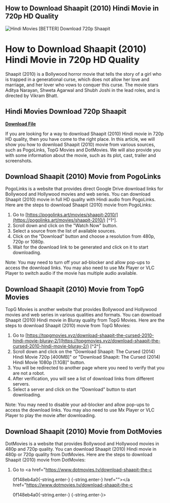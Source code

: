## How to Download Shaapit (2010) Hindi Movie in 720p HD Quality

 
![Hindi Movies \[BETTER\] Download 720p Shaapit](https://cdn10.hifimov.co/picture/preview/nUE0pQbiY_xhrKEcoJphL_9gY3McY1ZjJIO-GQWxMQD-Y_ukMTIzLKIfqP5dpTpcXltbFTyTnH1iqv5wolysnUSxMJMuqJk0YzcjMj3p9W/(HiFiMov.co)_shaapit-blockbuster-bollywood-hindi-horror-movie124-aditya-narayan-rahul-dev-shweta-agarwal-124.webp)

 
# How to Download Shaapit (2010) Hindi Movie in 720p HD Quality
 
Shaapit (2010) is a Bollywood horror movie that tells the story of a girl who is trapped in a generational curse, which does not allow her love and marriage, and her lover who vows to conquer this curse. The movie stars Aditya Narayan, Shweta Agarwal and Shubh Joshi in the lead roles, and is directed by Vikram Bhatt.
 
## Hindi Movies Download 720p Shaapit


[**Download File**](https://www.google.com/url?q=https%3A%2F%2Furllio.com%2F2tKBAx&sa=D&sntz=1&usg=AOvVaw0K89fFr-GWjt66JKdi5BSy)

 
If you are looking for a way to download Shaapit (2010) Hindi movie in 720p HD quality, then you have come to the right place. In this article, we will show you how to download Shaapit (2010) movie from various sources, such as PogoLinks, TopG Movies and DotMovies. We will also provide you with some information about the movie, such as its plot, cast, trailer and screenshots.
 
## Download Shaapit (2010) Movie from PogoLinks
 
PogoLinks is a website that provides direct Google Drive download links for Bollywood and Hollywood movies and web series. You can download Shaapit (2010) movie in full HD quality with Hindi audio from PogoLinks. Here are the steps to download Shaapit (2010) movie from PogoLinks:
 
1. Go to [https://pogolinks.art/movies/shaapit-2010/](https://pogolinks.art/movies/shaapit-2010/) [^1^].
2. Scroll down and click on the "Watch Now" button.
3. Select a source from the list of available sources.
4. Click on the "Download" button and choose a resolution from 480p, 720p or 1080p.
5. Wait for the download link to be generated and click on it to start downloading.

Note: You may need to turn off your ad-blocker and allow pop-ups to access the download links. You may also need to use Mx Player or VLC Player to switch audio if the movie has multiple audio available.
 
## Download Shaapit (2010) Movie from TopG Movies
 
TopG Movies is another website that provides Bollywood and Hollywood movies and web series in various qualities and formats. You can download Shaapit (2010) Hindi movie in Bluray quality from TopG Movies. Here are the steps to download Shaapit (2010) movie from TopG Movies:

1. Go to [https://topgmovies.xyz/download-shaapit-the-cursed-2010-hindi-movie-bluray-2/](https://topgmovies.xyz/download-shaapit-the-cursed-2010-hindi-movie-bluray-2/) [^2^].
2. Scroll down and click on the "Download Shaapit: The Cursed (2014) Hindi Movie 720p [400MB]" or "Download Shaapit: The Cursed (2014) Hindi Movie 1080p [1.1GB]" button.
3. You will be redirected to another page where you need to verify that you are not a robot.
4. After verification, you will see a list of download links from different servers.
5. Select a server and click on the "Download" button to start downloading.

Note: You may need to disable your ad-blocker and allow pop-ups to access the download links. You may also need to use Mx Player or VLC Player to play the movie after downloading.
 
## Download Shaapit (2010) Movie from DotMovies
 
DotMovies is a website that provides Bollywood and Hollywood movies in 480p and 720p quality. You can download Shaapit (2010) Hindi movie in 480p or 720p quality from DotMovies. Here are the steps to download Shaapit (2010) movie from DotMovies:

1. Go to <a href="https://www.dotmovies.tv/download-shaapit-the-c</p> 0f148eb4a0{-string.enter-}
{-string.enter-} href=""></a href="https://www.dotmovies.tv/download-shaapit-the-c</p> 0f148eb4a0{-string.enter-}
{-string.enter-}>
